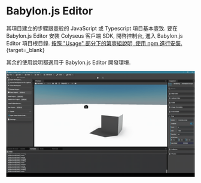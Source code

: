 # Babylon.js Editor

其項目建立的步驟跟壹般的 JavaScript 或 Typescript 項目基本壹致.
要在 Babylon.js Editor 安裝 Colyseus 客戶端 SDK, 開啓控制台, 進入 Babylon.js Editor 項目根目錄. [按照 "Usage" 部分下的第壹組說明, 使用 npm 進行安裝.](/getting-started/javascript-client/#usage){target=_blank}

其余的使用說明都適用于 Babylon.js Editor 開發環境.

![Install](babylonjs-editor/install.gif)
